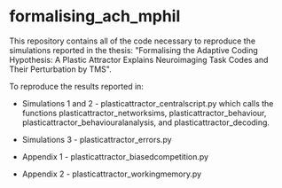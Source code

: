 # formalising_ach_mphil

This repository contains all of the code necessary to reproduce the simulations reported in the thesis: "Formalising the Adaptive Coding Hypothesis: A Plastic Attractor Explains Neuroimaging Task Codes and Their Perturbation by TMS".

To reproduce the results reported in:

- Simulations 1 and 2 - plasticattractor_centralscript.py which calls the functions plasticattractor_networksims, plasticattractor_behaviour, plasticattractor_behaviouralanalysis, and plasticattractor_decoding.

- Simulations 3 - plasticattractor_errors.py

- Appendix 1 - plasticattractor_biasedcompetition.py 

- Appendix 2 - plasticattractor_workingmemory.py 



